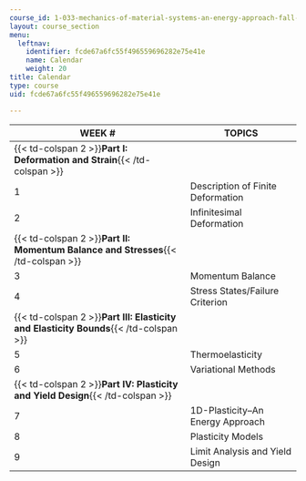 ```yaml
---
course_id: 1-033-mechanics-of-material-systems-an-energy-approach-fall-2003
layout: course_section
menu:
  leftnav:
    identifier: fcde67a6fc55f496559696282e75e41e
    name: Calendar
    weight: 20
title: Calendar
type: course
uid: fcde67a6fc55f496559696282e75e41e

---
```


| WEEK # | TOPICS |
| --- | --- |
| {{< td-colspan 2 >}}**Part I: Deformation and Strain**{{< /td-colspan >}} ||
| 1 | Description of Finite Deformation |
| 2 | Infinitesimal Deformation |
| {{< td-colspan 2 >}}**Part II: Momentum Balance and Stresses**{{< /td-colspan >}} ||
| 3 | Momentum Balance |
| 4 | Stress States/Failure Criterion |
| {{< td-colspan 2 >}}**Part III: Elasticity and Elasticity Bounds**{{< /td-colspan >}} ||
| 5 | Thermoelasticity |
| 6 | Variational Methods |
| {{< td-colspan 2 >}}**Part IV: Plasticity and Yield Design**{{< /td-colspan >}} ||
| 7 | 1D-Plasticity–An Energy Approach |
| 8 | Plasticity Models |
| 9 | Limit Analysis and Yield Design